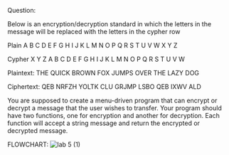 Question:

Below is an encryption/decryption standard in which the letters in the message will be replaced with the letters in the cypher row

Plain   A B C D E F G H I J K L M N O P Q R S T U V W X Y Z


Cypher  X Y Z A B C D E F G H I J K L M N O P Q R S T U V W



Plaintext:  THE QUICK BROWN FOX JUMPS OVER THE LAZY DOG

Ciphertext: QEB NRFZH YOLTK CLU GRJMP LSBO QEB IXWV ALD

You are supposed to create a menu-driven program that can encrypt or decrypt a message that the user wishes to transfer.
Your program should have two functions, one for encryption and another for decryption. Each function will accept a string message and return the encrypted or decrypted message.



FLOWCHART:
![lab 5 (1)](https://user-images.githubusercontent.com/118044793/223039240-68d8aed4-122a-4db4-a43b-86c4d79a3350.jpg)

